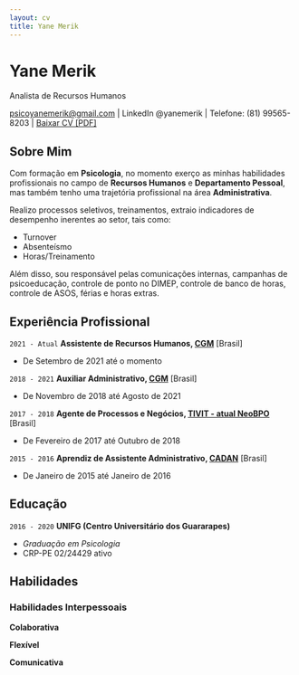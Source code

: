 ```yaml
---
layout: cv
title: Yane Merik
---
```


<!-- https://elipapa.github.io/mycv -->

# Yane Merik
Analista de Recursos Humanos

<div id="webaddress">
<a href="psicoyanemerik@gmail.com">psicoyanemerik@gmail.com</a>
| LinkedIn @yanemerik | Telefone: (81) 99565-8203 | <a href="cv.pdf">Baixar CV [PDF]</a>
</div>

## Sobre Mim

Com formação em <b>Psicologia</b>, no momento exerço as minhas habilidades profissionais no campo de <b>Recursos Humanos</b> e <b>Departamento Pessoal</b>, mas também tenho uma trajetória profissional na área <b>Administrativa</b>.

Realizo processos seletivos, treinamentos, extraio indicadores de desempenho inerentes ao setor, tais como:
- Turnover
- Absenteísmo
- Horas/Treinamento

Além disso, sou responsável pelas comunicações internas, campanhas de psicoeducação, controle de ponto no DIMEP, controle de banco de horas, controle de ASOS, férias e horas extras.

## Experiência Profissional

`2021 - Atual`
__Assistente de Recursos Humanos, [CGM](https://www.grupocgm.com.br)__ [Brasil]
- De Setembro de 2021 até o momento

`2018 - 2021`
__Auxiliar Administrativo, [CGM](https://www.grupocgm.com.br)__ [Brasil]
- De Novembro de 2018 até Agosto de 2021

`2017 - 2018`
__Agente de Processos e Negócios, [TIVIT - atual NeoBPO](https://neobpo.com.br)__ [Brasil]
- De Fevereiro de 2017 até Outubro de 2018

`2015 - 2016`
__Aprendiz de Assistente Administrativo, [CADAN](https://www.cadandistribuicao.com.br)__ [Brasil]
- De Janeiro de 2015 até Janeiro de 2016

## Educação

`2016 - 2020`
__UNIFG (Centro Universitário dos Guararapes)__
- *Graduação em Psicologia*
- CRP-PE 02/24429 ativo

## Habilidades

### Habilidades Interpessoais

__Colaborativa__

__Flexível__

__Comunicativa__

<!-- ## CV updated on

12 Março de 2022. -->
